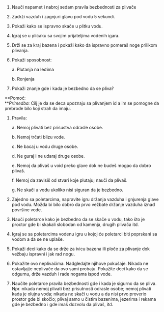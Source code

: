 1.  Nauči napamet i nabroj sedam pravila bezbednosti za plivače

2.  Zadrži vazduh i zagnjuri glavu pod vodu 5 sekundi.

3.  Pokaži kako se ispravno skače u plitku vodu.

4.  Igraj se u plićaku sa svojim prijateljima vodenih igara.

5.  Drži se za kraj bazena i pokaži kako da ispravno pomeraš noge
    prilikom plivanja.

6.  Pokaži sposobnost:

    a.  Plutanja na leđima

    b.  Ronjenja

7.  Pokaži znanje gde i kada je bezbedno da se pliva?

**Pomoć:\
***Primedba:* Cilj je da se deca upoznaju sa plivanjem id a im se
pomogne da prebrode bilo koji strah da imaju.

1.  Pravila:

    a.  Nemoj plivati bez prisustva odrasle osobe.

    b.  Nemoj trčati blizu vode.

    c.  Ne bacaj u vodu druge osobe.

    d.  Ne guraj i ne udaraj druge osobe.

    e.  Nemoj da plivaš u void preko glave dok ne budeš mogao da dobro
        plivaš.

    f.  Nemoj da zavisiš od stvari koje plutaju; nauči da plivaš.

    g.  Ne skači u vodu ukoliko nisi siguran da je bezbedno.

2.  Zajedno sa poletarcima, napravite igru držanja vazduha i gnjurenja
    glave pod vodu. Možda bi bilo dobro da prvo vežbate držanje vazduha
    iznad površine vode.

3.  Nauči poletarce kako je bezbedno da se skače u vodu, tako što je
    proctor gde bi skakali slobodan od kamenja, drugih plivača itd.

4.  Igraj se sa poletarcima vodenu igru u kojoj će poletarci biti
    poprskani sa vodom a da se ne uplaše.

5.  Pokaži deci kako da se drže za ivicu bazena ili ploče za plivanje
    dok vežbaju ispravni i jak rad nogu.

6.  Pokažite ovo neplivačima. Nadgledajte njihove pokušaje. Nikada ne
    ostavljajte neplivače da ovo sami probaju. Pokažite deci kako da se
    odgurnu, drže vazduh i rade nogama ispod vode.

7.  Naučite poletarce pravila bezbednosti gde i kada je sigurno da se
    pliva. Npr. nikada nemoj plivati bez prisutnosti odrasle osobe;
    nemoj plivati kada je olujna voda; nikada ne skači u vodu a da nisi
    prvo proverio prostor gde bi skočio; plivaj samo u čistim bazenima,
    jezerima i rekama gde je bezbedno i gde imaš dozvolu da plivaš, itd.
